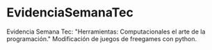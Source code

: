 # EvidenciaSemanaTec
Evidencia Semana Tec: "Herramientas: Computacionales el arte de la programación." Modificación de juegos de freegames con python.
